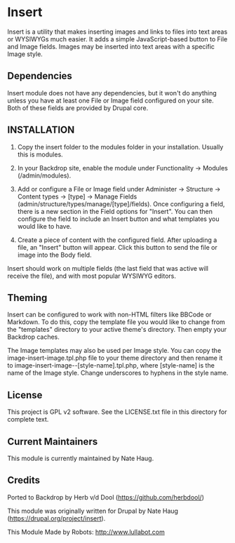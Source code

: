 Insert
========

Insert is a utility that makes inserting images and links to files into text areas or WYSIWYGs much easier. It adds a simple JavaScript-based button to File and Image fields. Images may be inserted into text areas with a specific Image style.

Dependencies
------------

Insert module does not have any dependencies, but it won't do anything unless
you have at least one File or Image field configured on your site. Both of
these fields are provided by Drupal core.

INSTALLATION
------------

1) Copy the insert folder to the modules folder in your installation. Usually
   this is modules.

2) In your Backdrop site, enable the module under Functionality -> Modules
   (/admin/modules).

3) Add or configure a File or Image field under Administer -> Structure ->
   Content types -> [type] -> Manage Fields
   (admin/structure/types/manage/[type]/fields). Once configuring a field,
   there is a new section in the Field options for "Insert". You can then
   configure the field to include an Insert button and what templates you would
   like to have.

4) Create a piece of content with the configured field. After uploading a file,
   an "Insert" button will appear. Click this button to send the file or image
   into the Body field.

Insert should work on multiple fields (the last field that was active will
receive the file), and with most popular WYSIWYG editors.

Theming
-------

Insert can be configured to work with non-HTML filters like BBCode or Markdown.
To do this, copy the template file you would like to change from the "templates"
directory to your active theme's directory. Then empty your Backdrop caches.

The Image templates may also be used per Image style. You can copy the
image-insert-image.tpl.php file to your theme directory and then rename it to
image-insert-image--[style-name].tpl.php, where [style-name] is the name of the
Image style. Change underscores to hyphens in the style name.

License
-------

This project is GPL v2 software. See the LICENSE.txt file in this directory for
complete text.

Current Maintainers
-------------------

This module is currently maintained by Nate Haug.

Credits
-------

Ported to Backdrop by Herb v/d Dool (https://github.com/herbdool/)

This module was originally written for Drupal by Nate Haug (https://drupal.org/project/insert).

This Module Made by Robots: http://www.lullabot.com
